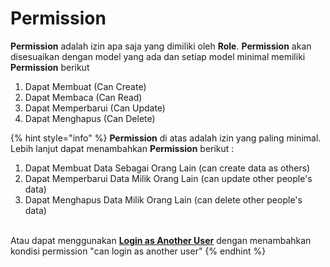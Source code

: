 # Permission

**Permission** adalah izin apa saja yang dimiliki oleh **Role**. **Permission** akan disesuaikan dengan model yang ada dan setiap model minimal memiliki **Permission** berikut

1. Dapat Membuat (Can Create)
2. Dapat Membaca (Can Read)
3. Dapat Memperbarui (Can Update)
4. Dapat Menghapus (Can Delete)

{% hint style="info" %}
**Permission** di atas adalah izin yang paling minimal. Lebih lanjut dapat menambahkan **Permission** berikut :&#x20;

1. Dapat Membuat Data Sebagai Orang Lain (can create data as others)
2. Dapat Memperbarui Data Milik Orang Lain (can update other people's data)&#x20;
3. Dapat Menghapus Data Milik Orang Lain (can delete other people's data)

\
Atau dapat menggunakan [**Login as Another User**](https://stackoverflow.com/questions/45705087/laravel-login-as-another-user) dengan menambahkan kondisi permission "can login as another user"
{% endhint %}
